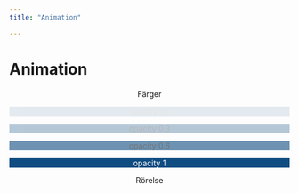 ```yaml
---
title: "Animation"

---
```

Animation
=========================

<div style="text-align: center;">

Färger

<div style="background-color:#0f4c81; opacity:0.1;"><p>opacity 0.1</p></div>
<div style="background-color:#0f4c81; opacity:0.3;"><p>opacity 0.3</p></div>
<div style="background-color:#0f4c81; opacity:0.6;"><p>opacity 0.6</p></div>
<div style="background-color:#0f4c81; color: #fff;"><p>opacity 1</p></div>

Rörelse

<div class="colors"></div>


<div class="move"></div>
</div>
